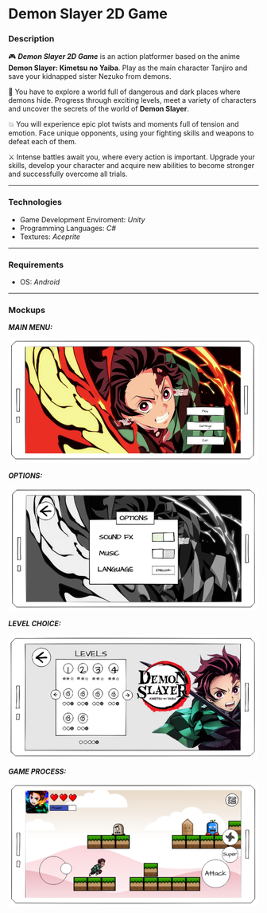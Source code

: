 # Demon Slayer 2D Game
### Description
🎮 ___Demon Slayer 2D Game___ is an action platformer based on the anime __Demon Slayer: Kimetsu no Yaiba__.
Play as the main character Tanjiro and save your kidnapped sister Nezuko from demons.

🌄 You have to explore a world full of dangerous and dark places where demons hide.
Progress through exciting levels, meet a variety of characters and uncover the secrets of the world of __Demon Slayer__.

💥 You will experience epic plot twists and moments full of tension and emotion.
Face unique opponents, using your fighting skills and weapons to defeat each of them.

⚔️ Intense battles await you, where every action is important. Upgrade your skills, develop your character and
acquire new abilities to become stronger and successfully overcome all trials.

---
### Technologies
 - Game Development Enviroment: *Unity*
 - Programming Languages: *C#*
 - Textures: *Aceprite*
---
### Requirements
 - OS: *Android*
---
### Mockups
  ___MAIN MENU:___

![Main Menu](https://github.com/kefirchk/Demon-Slayer-2D-Game/blob/main/docs/Main%20Menu.png)

___OPTIONS:___

![Options](https://github.com/kefirchk/Demon-Slayer-2D-Game/blob/main/docs/Options.png)

___LEVEL CHOICE:___

![Level Choice](https://github.com/kefirchk/Demon-Slayer-2D-Game/blob/main/docs/Level%20Choice.png)

___GAME PROCESS:___

![Game Process](https://github.com/kefirchk/Demon-Slayer-2D-Game/blob/main/docs/Game%20Process.png)
